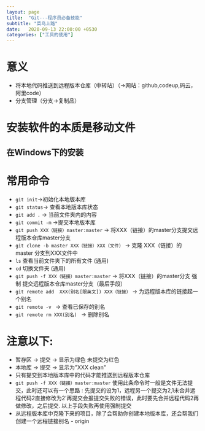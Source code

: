 ```yaml
---
layout: page
title:  "Git---程序员必备技能"
subtitle: "菜鸟上路"
date:   2020-09-13 22:00:00 +0530
categories: ["工具的使用"]
---
```


# 意义

 - 将本地代码推送到远程版本仓库（中转站）（->网站：github,codeup,码云，阿里code）
 - 分支管理（分支->复制品）

# 安装软件的本质是移动文件

## 在Windows下的安装

# 常用命令

 - `git init`->初始化本地版本库
 - `git status`-> 查看本地版本库状态
 - `git add .` -> 当前文件夹内的内容
 - `git commit -m` ->提交本地版本库
 - `git push XXX（链接）master:master` -> 将XXX（链接）的master分支提交远程版本仓库master分支
 - `git clone -b master XXX（链接）XXX（文件）` -> 克隆 XXX（链接）的 master 分支到XXX文件中
 - `ls` 查看当前文件夹下的所有文件 (通用)
 - `cd` 切换文件夹 (通用)
 - `git push -f XXX（链接）master:master` -> 将XXX（链接）的master分支  强制  提交远程版本仓库master分支（最后手段）
 - `git remote add  XXX(别名[限英文]) XXX（链接）` -> 为远程版本库的链接起一个别名
 - `git remote -v ` -> 查看已保存的别名
 - `git remote rm XXX(别名) ` -> 删除别名

# 注意以下:

 - 暂存区 -> 提交 -> 显示为绿色 未提交为红色
 - 本地库 -> 提交 -> 显示为"XXX clean"
 - 只有提交到本地版本库中的代码才能推送到远程版本仓库
 - `git push -f XXX（链接）master:master` 使用此条命令时一般是文件无法提交，此时还可以有一个思路 : 先提交的设为1，远程另一个提交为2,1未合并远程代码2直接修改为2'再提交会报提交失败的错误，此时要先合并远程代码2再做修改，之后提交. 以上手段失败再使用强制提交
 - 从远程版本库中克隆下来的项目，除了会帮助你创建本地版本库，还会帮我们创建一个远程链接别名 - origin